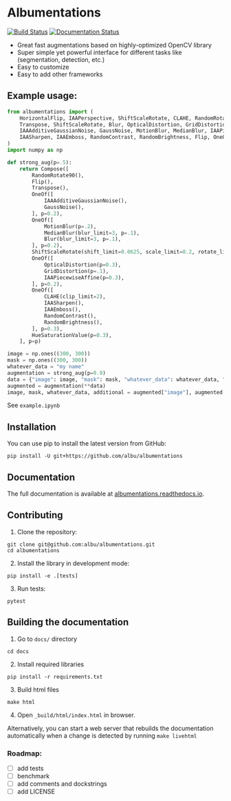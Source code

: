 # Albumentations
[![Build Status](https://travis-ci.org/albu/albumentations.svg?branch=master)](https://travis-ci.org/albu/albumentations)
[![Documentation Status](https://readthedocs.org/projects/albumentations/badge/?version=latest)](https://albumentations.readthedocs.io/en/latest/?badge=latest)

* Great fast augmentations based on highly-optimized OpenCV library
* Super simple yet powerful interface for different tasks like (segmentation, detection, etc.)
* Easy to customize
* Easy to add other frameworks

## Example usage:

```python
from albumentations import (
    HorizontalFlip, IAAPerspective, ShiftScaleRotate, CLAHE, RandomRotate90,
    Transpose, ShiftScaleRotate, Blur, OpticalDistortion, GridDistortion, HueSaturationValue,
    IAAAdditiveGaussianNoise, GaussNoise, MotionBlur, MedianBlur, IAAPiecewiseAffine,
    IAASharpen, IAAEmboss, RandomContrast, RandomBrightness, Flip, OneOf, Compose
)
import numpy as np

def strong_aug(p=.5):
    return Compose([
        RandomRotate90(),
        Flip(),
        Transpose(),
        OneOf([
            IAAAdditiveGaussianNoise(),
            GaussNoise(),
        ], p=0.2),
        OneOf([
            MotionBlur(p=.2),
            MedianBlur(blur_limit=3, p=.1),
            Blur(blur_limit=3, p=.1),
        ], p=0.2),
        ShiftScaleRotate(shift_limit=0.0625, scale_limit=0.2, rotate_limit=45, p=.2),
        OneOf([
            OpticalDistortion(p=0.3),
            GridDistortion(p=.1),
            IAAPiecewiseAffine(p=0.3),
        ], p=0.2),
        OneOf([
            CLAHE(clip_limit=2),
            IAASharpen(),
            IAAEmboss(),
            RandomContrast(),
            RandomBrightness(),
        ], p=0.3),
        HueSaturationValue(p=0.3),
    ], p=p)

image = np.ones((300, 300))
mask = np.ones((300, 300))
whatever_data = "my name"
augmentation = strong_aug(p=0.9)
data = {"image": image, "mask": mask, "whatever_data": whatever_data, "additional": "hello"}
augmented = augmentation(**data)
image, mask, whatever_data, additional = augmented["image"], augmented["mask"], augmented["whatever_data"], augmented["additional"]
```

See `example.ipynb`

## Installation
You can use pip to install the latest version from GitHub:
```
pip install -U git+https://github.com/albu/albumentations
```

## Documentation
The full documentation is available at [albumentations.readthedocs.io](https://albumentations.readthedocs.io/en/latest/).


## Contributing
1. Clone the repository:
```
git clone git@github.com:albu/albumentations.git
cd albumentations
```
2. Install the library in development mode:
```
pip install -e .[tests]
```
3. Run tests:
```
pytest
```

## Building the documentation
1. Go to `docs/` directory
```
cd docs
```
2. Install required libraries
```
pip install -r requirements.txt
```
3. Build html files
```
make html
```
4. Open `_build/html/index.html` in browser.

Alternatively, you can start a web server that rebuilds the documentation
automatically when a change is detected by running `make livehtml`


### Roadmap:
 - [ ] add tests
 - [ ] benchmark 
 - [ ] add comments and dockstrings
 - [ ] add LICENSE
